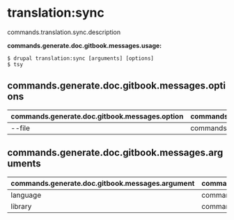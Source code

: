 # translation:sync
commands.translation.sync.description

**commands.generate.doc.gitbook.messages.usage:**
```
$ drupal translation:sync [arguments] [options]
$ tsy  
```

## commands.generate.doc.gitbook.messages.options
commands.generate.doc.gitbook.messages.option | commands.generate.doc.gitbook.messages.details
-------|-------------
--file | commands.translation.stats.options.file

## commands.generate.doc.gitbook.messages.arguments
commands.generate.doc.gitbook.messages.argument | commands.generate.doc.gitbook.messages.details
---------|-------------
language | commands.translation.sync.arguments.language
library | commands.translation.sync.arguments.library
